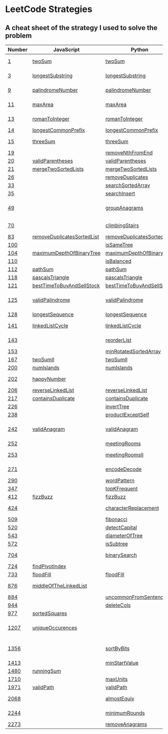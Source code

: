 # LeetCode Strategies

## A cheat sheet of the strategy I used to solve the problem

| Number                                                                                 | JavaScript                                                    | Python                                                        | Strategy                          |
| -------------------------------------------------------------------------------------- | ------------------------------------------------------------- | ------------------------------------------------------------- | --------------------------------- |
| [1](https://leetcode.com/problems/two-sum/)                                            | [twoSum](./easy/1-twoSum.js)                                  | [twoSum](./easy/1-twoSum.py)                                  | Hashmap with complements          |
| [3](https://leetcode.com/problems/longest-substring-without-repeating-characters)      | [longestSubstring](./medium/3-longestSubstring.js)            | [longestSubstring](./medium/3-longestSubstring.py)            | Sliding window, set               |
| [9](https://leetcode.com/problems/palindrome-number/)                                  | [palindromeNumber](./easy/9-palindromeNumber.js)              | [palindromeNumber](./easy/9-palindromeNumber.py)              | For loop, math :(                 |
| [11](https://leetcode.com/problems/container-with-most-water/)                         | [maxArea](./medium/11-containerMostWater.js)                  | [maxArea](./medium/11-containerMostWater.py)                  | Sliding window, two pointers      |
| [13](https://leetcode.com/problems/roman-to-integer/)                                  | [romanToInteger](./easy/13-romanToInteger.js)                 | [romanToInteger](./easy/13-romanToInteger.py)                 | For loop, two pointers            |
| [14](https://leetcode.com/problems/longest-common-prefix/)                             | [longestCommonPrefix](./easy/14-longestCommonPrefix.js)       | [longestCommonPrefix](./easy/14-longestCommonPrefix.py)       | For loop                          |
| [15](https://leetcode.com/problems/3sum/)                                              | [threeSum](./medium/15-3Sum.js)                               | [threeSum](./medium/15-3Sum.py)                               | For loop, two pointers            |
| [19](https://leetcode.com/problems/remove-nth-node-from-end-of-list/)                  |                                                               | [removeNthFromEnd](./medium/19-removeNthFromEnd.py)           | Two pointers                      |
| [20](https://leetcode.com/problems/valid-parentheses/)                                 | [validParentheses](./easy/20-validParentheses.js)             | [validParentheses](./easy/20-validParentheses.py)             | Stack                             |
| [21](https://leetcode.com/problems/merge-two-sorted-lists/)                            | [mergeTwoSortedLists](./easy/21-mergeTwoLists.js)             | [mergeTwoSortedLists](./easy/21-mergeTwoLists.py)             | Linked list                       |
| [26](https://leetcode.com/problems/remove-duplicates-from-sorted-array/)               |                                                               | [removeDuplicates](./easy/26-removeDuplicates.py)             | Two pointers                      |
| [33](https://leetcode.com/problems/search-in-rotated-sorted-array/)                    |                                                               | [searchSortedArray](./medium/33-searchSortedArray.py)         | Binary search                     |
| [35](https://leetcode.com/problems/search-insert-position/)                            |                                                               | [searchInsert](./easy/35-searchInsert.py)                     | Binary search                     |
| [49](https://leetcode.com/problems/group-anagrams/)                                    |                                                               | [groupAnagrams](./medium/49-groupAnagrams.py)                 | Hashmap (defaultdict), ord        |
| [70](https://leetcode.com/problems/climbing-stairs/)                                   |                                                               | [climbingStairs](./easy/70-climbingStairs.py)                 | DP, memoization                   |
| [83](https://leetcode.com/problems/remove-duplicates-from-sorted-list/)                | [removeDuplicatesSortedList](./easy/83-deleteDuplicates.js)   | [removeDuplicatesSortedList](./easy/83-deleteDuplicates.py)   | If/else                           |
| [100](https://leetcode.com/problems/same-tree/)                                        |                                                               | [isSameTree](./easy/100-isSameTree.py)                        | DFS Recursion                     |
| [104](https://leetcode.com/problems/maximum-depth-of-binary-tree/)                     | [maximumDepthOfBinaryTree](./easy/104-maxDepth.js)            | [maximumDepthOfBinaryTree](./easy/104-maxDepth.py)            | DFS Recursion                     |
| [110](https://leetcode.com/problems/balanced-binary-tree/)                             |                                                               | [isBalanced](./easy/110-isBalanced.py)                        | DFS Recursion                     |
| [112](https://leetcode.com/problems/path-sum/)                                         | [pathSum](./easy/112-pathSum.js)                              | [pathSum](./easy/112-pathSum.py)                              | DFS Recursion                     |
| [118](https://leetcode.com/problems/pascals-triangle/)                                 | [pascalsTriangle](./easy/118-pascalsTriangle.js)              | [pascalsTriangle](./easy/118-pascalsTriangle.py)              | For loop                          |
| [121](https://leetcode.com/problems/best-time-to-buy-and-sell-stock/)                  | [bestTimeToBuyAndSellStock](./easy/121-maxProfit.js)          | [bestTimeToBuyAndSellStock](./easy/121-maxProfit.py)          | Sliding window                    |
| [125](https://leetcode.com/problems/valid-palindrome/)                                 | [validPalindrome](./easy/125-validPalindrome.js)              | [validPalindrome](./easy/125-validPalindrome.py)              | Regex (filter), ord, two pointers |
| [128](https://leetcode.com/problems/longest-consecutive-sequence/)                     | [longestSequence](./medium/128-longestConsecutiveSequence.js) | [longestSequence](./medium/128-longestConsecutiveSequence.py) | Set                               |
| [141](https://leetcode.com/problems/linked-list-cycle/)                                | [linkedListCycle](./easy/141-hasCycle.js)                     | [linkedListCycle](./easy/141-hasCycle.py)                     | Fast and slow pointers            |
| [143](https://leetcode.com/problems/reorder-list/)                                     |                                                               | [reorderList](./medium/143-reorderList.py)                    | Two pointers, fast and slow       |
| [153](https://leetcode.com/problems/find-minimum-in-rotated-sorted-array/)             |                                                               | [minRotatedSortedArray](./medium/153-findMin.py)              | Binary search                     |
| [167](https://leetcode.com/problems/two-sum-ii-input-array-is-sorted/)                 | [twoSumII](./medium/167-twoSumII.js)                          | [twoSumII](./medium/167-twoSumII.py)                          | Two pointers                      |
| [200](https://leetcode.com/problems/number-of-islands/)                                | [numIslands](./medium/200-numIslands.js)                      | [numIslands](./medium/200-numIslands.py)                      | Graph                             |
| [202](https://leetcode.com/problems/happy-number/)                                     | [happyNumber](./easy/202-isHappy.js)                          |                                                               | Fast and slow pointers            |
| [206](https://leetcode.com/problems/reverse-linked-list/)                              | [reverseLinkedList](./easy/206-reverseLinkedList.js)          | [reverseLinkedList](./easy/206-reverseLinkedList.py)          | Linked list                       |
| [217](https://leetcode.com/problems/contains-duplicate/)                               | [containsDuplicate](./easy/217-containsDuplicate.js)          | [containsDuplicate](./easy/217-containsDuplicate.py)          | Hashmap                           |
| [226](https://leetcode.com/problems/invert-binary-tree/)                               |                                                               | [invertTree](./easy/226-invertTree.py)                        | DFS Recursion                     |
| [238](https://leetcode.com/problems/product-of-array-except-self/)                     |                                                               | [productExceptSelf](./medium/238-productExceptSelf.py)        | Prefix, Postfix                   |
| [242](https://leetcode.com/problems/valid-anagram/)                                    | [validAnagram](./easy/242-validAnagram.js)                    | [validAnagram](./easy/242-validAnagram.py)                    | Hashmap frequency counter         |
| [252](https://leetcode.com/problems/meeting-rooms/)                                    |                                                               | [meetingRooms](./easy/252-meetingRooms.py)                    | Sort                              |
| [253](https://leetcode.com/problems/meeting-rooms-ii/)                                 |                                                               | [meetingRoomsII](./medium/253-meetingRoomsII.py)              | Sort(ed), two pointers            |
| [271](https://leetcode.com/problems/encode-and-decode-strings/)                        |                                                               | [encodeDecode](./medium/271-encodeDecode.py)                  | Two pointers (for int)            |
| [290](https://leetcode.com/problems/word-pattern/)                                     |                                                               | [wordPattern](./easy/290-wordPattern.py)                      | Hashmap, zip                      |
| [347](https://leetcode.com/problems/top-k-frequent-elements/)                          |                                                               | [topKFrequent](./medium/347-topKFrequent.py)                  | Bucket sort                       |
| [412](https://leetcode.com/problems/fizz-buzz/)                                        | [fizzBuzz](./easy/412-fizzBuzz.js)                            | [fizzBuzz](./easy/412-fizzBuzz.py)                            | If/else                           |
| [424](https://leetcode.com/problems/longest-repeating-character-replacement/)          |                                                               | [characterReplacement](./medium/424-characterReplacement.py)  | Sliding window, hashmap           |
| [509](https://leetcode.com/problems/fibonacci-number/)                                 |                                                               | [fibonacci](./easy/509-fibonacci.py)                          | Fibonacci                         |
| [520](https://leetcode.com/problems/detect-capital/)                                   |                                                               | [detectCapital](./easy/520-detectCapital.py)                  |                                   |
| [543](https://leetcode.com/problems/diameter-of-binary-tree/)                          |                                                               | [diameterOfTree](./easy/543-diameterOfTree.py)                | DFS Recursion                     |
| [572](https://leetcode.com/problems/subtree-of-another-tree/)                          |                                                               | [isSubtree](./easy/572-isSubtree.py)                          | DFS Recursion                     |
| [704](https://leetcode.com/problems/binary-search/)                                    |                                                               | [binarySearch](./easy/704-binarySearch.py)                    | Binary search, if/else            |
| [724](https://leetcode.com/problems/find-pivot-index/)                                 | [findPivotIndex](./easy/724-findPivotIndex.js)                |                                                               | For loop, if/else                 |
| [733](https://leetcode.com/problems/flood-fill/)                                       | [floodFill](./easy/733-floodFill.js)                          | [floodFill](./easy/733-floodFill.py)                          | DFS Recursion                     |
| [876](https://leetcode.com/problems/middle-of-the-linked-list/)                        | [middleOfTheLinkedList](./easy/876-middleNode.js)             |                                                               | Fast and slow pointers            |
| [884](https://leetcode.com/problems/uncommon-words-from-two-sentences/)                |                                                               | [uncommonFromSentences](./easy/884-uncommonFromSentences.py)  | Hashmap                           |
| [944](https://leetcode.com/problems/delete-columns-to-make-sorted/)                    |                                                               | [deleteCols](./easy/944-deleteCols.py)                        | Ord                               |
| [977](https://leetcode.com/problems/squares-of-a-sorted-array/)                        | [sortedSquares](./easy/977-squaresOfASortedArray.js)          |                                                               | Two pointers                      |
| [1207](https://leetcode.com/problems/unique-number-of-occurrences/)                    | [uniqueOccurences](./easy/1207-uniqueNumberOfOccurences.js)   |                                                               | Hashmap frequency counter, set    |
| [1356](https://leetcode.com/problems/sort-integers-by-the-number-of-1-bits/)           |                                                               | [sortByBits](./easy/1356-sortByBits.py)                       | List comprehension, bits          |
| [1413](https://leetcode.com/problems/minimum-value-to-get-positive-step-by-step-sum/)  |                                                               | [minStartValue](./easy/1413-minStartValue.py)                 | Prefix                            |
| [1480](https://leetcode.com/problems/running-sum-of-1d-array/)                         | [runningSum](./easy/1480-runningSum.js)                       |                                                               | For loop                          |
| [1710](https://leetcode.com/problems/maximum-units-on-a-truck/)                        |                                                               | [maxUnits](./easy/1710-maxUnits.py)                           | Greedy                            |
| [1971](https://leetcode.com/problems/find-if-path-exists-in-graph/)                    | [validPath](./easy/1971-validPath.js)                         | [validPath](./easy/1971-validPath.py)                         | Graph, DFS                        |
| [2068](https://leetcode.com/problems/check-whether-two-strings-are-almost-equivalent/) |                                                               | [almostEquiv](./easy/2068-almostEquiv.py)                     | Hashmap, counter                  |
| [2244](https://leetcode.com/problems/minimum-rounds-to-complete-all-tasks/)            |                                                               | [minimumRounds](./medium/2244-minimumRounds.py)               | Hashmap, math :(                  |
| [2273](https://leetcode.com/problems/find-resultant-array-after-removing-anagrams)     |                                                               | [removeAnagrams](./easy/2273-removeAnagrams.py)               | Ord                               |
